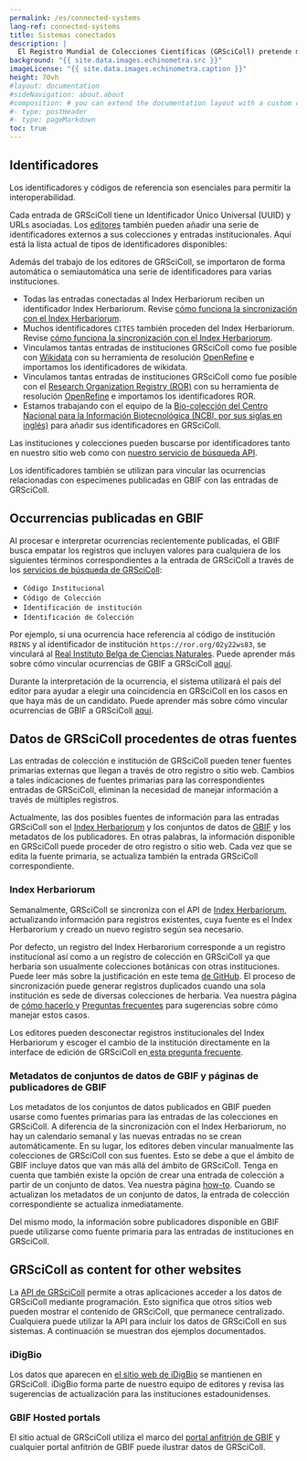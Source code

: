 ```yaml
---
permalink: /es/connected-systems
lang-ref: connected-systems
title: Sistemas conectados
description: |
  El Registro Mundial de Colecciones Científicas (GRSciColl) pretende mejorar la interoperabilidad e interactúa con otros sistemas.
background: "{{ site.data.images.echinometra.src }}"
imageLicense: "{{ site.data.images.echinometra.caption }}"
height: 70vh
#layout: documentation
#sideNavigation: about.about
#composition: # you can extend the documentation layout with a custom composition
#- type: postHeader
#- type: pageMarkdown
toc: true
---
```


## Identificadores

Los identificadores y códigos de referencia son esenciales para permitir la interoperabilidad.

Cada entrada de GRSciColl tiene un Identificador Único Universal (UUID) y URLs asociadas. Los [editores](/how-to#become-editor) también pueden añadir una serie de identificadores externos a sus colecciones y entradas institucionales. Aquí está la lista actual de tipos de identificadores disponibles:

<ul id="identifierEnums"></ul>

<script>
    // Function to fetch and display data
    function fetchAndDisplayIdentifiers() {
        const url = 'https://api.gbif.org/v1/enumeration/basic/IdentifierType';
        const identifierEnumsList = document.getElementById('identifierEnums');
        fetch(url)
            .then(response => {
                if (!response.ok) {
                    throw new Error(`Network response was not ok: ${response.status}`);
                }
                return response.json();
            })
            .then(data => {
                // Clear any existing list items
                identifierEnumsList.innerHTML = '';
                // Iterate through the array and create list items
                data.forEach(identifier => {
                    const listItem = document.createElement('li');
                    listItem.textContent = identifier;
                    identifierEnumsList.appendChild(listItem);
                });
            })
            .catch(error => {
                console.error('Error fetching data:', error);
            });
    }
    // Call the function to fetch and display data when the page loads
    fetchAndDisplayIdentifiers();
</script>

Además del trabajo de los editores de GRSciColl, se importaron de forma automática o semiautomática una serie de identificadores para varias instituciones.
* Todas las entradas conectadas al Index Herbariorum reciben un identificador Index Herbariorum. Revise [cómo funciona la sincronización con el Index Herbariorum](/about#index-herbariorum).
* Muchos identificadores `CITES` también proceden del Index Herbariorum. Revise [cómo funciona la sincronización con el Index Herbariorum](/about#index-herbariorum).
* Vinculamos tantas entradas de instituciones GRSciColl como fue posible con [Wikidata](https://www.wikidata.org/) con su herramienta de resolución [OpenRefine](https://openrefine.org) e importamos los identificadores de wikidata.
* Vinculamos tantas entradas de instituciones GRSciColl como fue posible con el [Research Organization Registry (ROR)](https://ror.org) con su herramienta de resolución [OpenRefine](https://openrefine.org) e importamos los identificadores ROR.
* Estamos trabajando con el equipo de la [ Bio-colección del Centro Nacional para la Información Biotecnológica (NCBI, por sus siglas en inglés)](https://www.ncbi.nlm.nih.gov/biocollections) para añadir sus identificadores en GRSciColl.

Las instituciones y colecciones pueden buscarse por identificadores tanto en nuestro sitio web como con [nuestro servicio de búsqueda API](https://www.gbif.org/developer/registry#lookup).

Los identificadores también se utilizan para vincular las ocurrencias relacionadas con especímenes publicadas en GBIF con las entradas de GRSciColl.

## Occurrencias publicadas en GBIF

Al procesar e interpretar ocurrencias recientemente publicadas, el GBIF busca empatar los registros que incluyen valores para cualquiera de los siguientes términos correspondientes a la entrada de GRSciColl a través de los [servicios de búsqueda de GRSciColl](https://www.gbif.org/developer/registry#lookup):
* `Código Institucional`
* `Código de Colección`
* `Identificación de institución`
* `Identificación de Colección`

Por ejemplo, si una ocurrencia hace referencia al código de institución `RBINS` y al identificador de institución `https://ror.org/02y22ws83`, se vinculará al [Real Instituto Belga de Ciencias Naturales](http://grscicoll.org/institution/royal-belgian-institute-natural-sciences). Puede aprender más sobre cómo vincular ocurrencias de GBIF a GRSciColl [aquí](/how-to#how-to-link-specimen-related-occurrences-published-on-gbif-to-grscicoll-entries).

Durante la interpretación de la ocurrencia, el sistema utilizará el país del editor para ayudar a elegir una coincidencia en GRSciColl en los casos en que haya más de un candidato. Puede aprender más sobre cómo vincular ocurrencias de GBIF a GRSciColl [aquí](/how-to#how-to-link-specimen-related-occurrences-published-on-gbif-to-grscicoll-entries).

## Datos de GRSciColl procedentes de otras fuentes

Las entradas de colección e institución de GRSciColl pueden tener fuentes primarias externas que llegan a través de otro registro o sitio web. Cambios a tales indicaciones de fuentes primarias para las correspondientes entradas de GRSciColl, eliminan la necesidad de manejar información a través de múltiples registros.

Actualmente, las dos posibles fuentes de información para las entradas GRSciColl son el [Index Herbariorum](https://sweetgum.nybg.org/science/ih/) y los conjuntos de datos de [GBIF](https://www.gbif.org) y los metadatos de los publicadores. En otras palabras, la información disponible en GRSciColl puede proceder de otro registro o sitio web. Cada vez que se edita la fuente primaria, se actualiza también la entrada GRSciColl correspondiente.

### Index Herbariorum

Semanalmente, GRSciColl se sincroniza con el API de [Index Herbariorum](https://sweetgum.nybg.org/science/ih/), actualizando información para registros existentes, cuya fuente es el Index Herbarorium y creado un nuevo registro según sea necesario.

Por defecto, un registro del Index Herbarorium corresponde a un registro institucional así como a un registro de colección en GRSciColl ya que herbaria son usualmente colecciones botánicas con otras instituciones. Puede leer más sobre la justificación en este tema [de GitHub](https://github.com/gbif/registry/issues/167). El proceso de sincronización puede generar registros duplicados cuando una sola institución es sede de diversas colecciones de herbaria. Vea nuestra página de [cómo hacerlo ](/how-to#how-to-edit-a-grscicoll-collection-or-institution) y [ Preguntas frecuentes](/faq/#how-to-handle-duplicates) para sugerencias sobre cómo manejar estos casos.

Los editores pueden desconectar registros institucionales del Index Herbariorum y escoger el cambio de la institución directamente en la interface de edición de GRSciColl en[ esta pregunta frecuente](/faq#how-to-link-specimen-related-occurrences-published-on-gbif-to-grscicoll-entries).

### Metadatos de conjuntos de datos de GBIF y páginas de publicadores de GBIF

Los metadatos de los conjuntos de datos publicados en GBIF pueden usarse como fuentes primarias para las entradas de las colecciones en GRSciColl. A diferencia de la sincronización con el Index Herbariorum, no hay un calendario semanal y las nuevas entradas no se crean automáticamente. En su lugar, los editores deben vincular manualmente las colecciones de GRSciColl con sus fuentes. Esto se debe a que el ámbito de GBIF incluye datos que van más allá del ámbito de GRSciColl. Tenga en cuenta que también existe la opción de crear una entrada de colección a partir de un conjunto de datos. Vea nuestra página [how-to](/how-to#how-to-use-the-grscicoll-editing-interface). Cuando se actualizan los metadatos de un conjunto de datos, la entrada de colección correspondiente se actualiza inmediatamente.

Del mismo modo, la información sobre publicadores disponible en GBIF puede utilizarse como fuente primaria para las entradas de instituciones en GRSciColl.

## GRSciColl as content for other websites

La [API de GRSciColl](/api) permite a otras aplicaciones acceder a los datos de GRSciColl mediante programación. Esto significa que otros sitios web pueden mostrar el contenido de GRSciColl, que permanece centralizado. Cualquiera puede utilizar la API para incluir los datos de GRSciColl en sus sistemas. A continuación se muestran dos ejemplos documentados.

### iDigBio

Los datos que aparecen en [el sitio web de iDigBio](https://www.idigbio.org/portal/collections) se mantienen en GRSciColl. iDigBio forma parte de nuestro equipo de editores y revisa las sugerencias de actualización para las instituciones estadounidenses.

### GBIF Hosted portals

El sitio actual de GRSciColl utiliza el marco del [portal anfitrión de GBIF](https://www.gbif.org/hosted-portals) y cualquier portal anfitrión de GBIF puede ilustrar datos de GRSciColl. 
